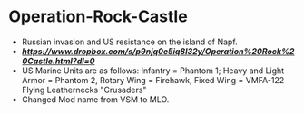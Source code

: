 # Operation-Rock-Castle
* Russian invasion and US resistance on the island of Napf.
* __***https://www.dropbox.com/s/p9njq0e5iq8l32y/Operation%20Rock%20Castle.html?dl=0***__
* US Marine Units are as follows: Infantry = Phantom 1; Heavy and Light Armor = Phantom 2, Rotary Wing = Firehawk, Fixed Wing = VMFA-122 Flying Leathernecks "Crusaders"
* Changed Mod name from VSM to MLO.
